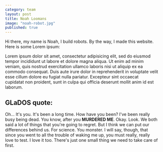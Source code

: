 ```yaml
---
category: team
layout: post
title: Noah Loomans
image: "noah-robot.jpg"
published: true
---
```


Hi there, my name is Noah, I build robots. By the way, I made this website. Here is some Lorem ipsum:

Lorem ipsum dolor sit amet, consectetur adipisicing elit, sed do eiusmod tempor incididunt ut labore et dolore magna aliqua. Ut enim ad minim veniam, quis nostrud exercitation ullamco laboris nisi ut aliquip ex ea commodo consequat. Duis aute irure dolor in reprehenderit in voluptate velit esse cillum dolore eu fugiat nulla pariatur. Excepteur sint occaecat cupidatat non proident, sunt in culpa qui officia deserunt mollit anim id est laborum.

GLaDOS quote:
--------------

Oh... It's you. It's been a long time. How have you been? I've been really busy being dead. You know, after you **MURDERED ME**. Okay. Look. We both said a lot of things that you're going to regret. But I think we can put our differences behind us. For science. You monster. I will say, though, that since you went to all the trouble of waking me up, you must really, really love to test. I love it too. There's just one small thing we need to take care of first.
